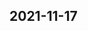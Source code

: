 
## 2021-11-17

### [<title>Objective function definition - XGBoost</title>](https://discuss.xgboost.ai/t/objective-function-definition/2540/1)

### [<title>Objective definition - XGBoost</title>](https://discuss.xgboost.ai/t/objective-definition/2539/1)

### [<title>GXBoost Error after reinstall. Please Help - XGBoost</title>](https://discuss.xgboost.ai/t/gxboost-error-after-reinstall-please-help/2538/1)